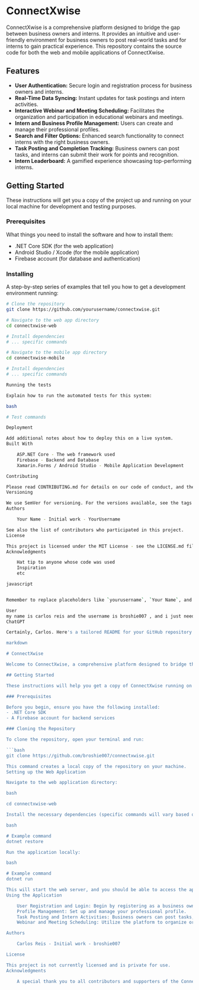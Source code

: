 # ConnectXwise

ConnectXwise is a comprehensive platform designed to bridge the gap between business owners and interns. It provides an intuitive and user-friendly environment for business owners to post real-world tasks and for interns to gain practical experience. This repository contains the source code for both the web and mobile applications of ConnectXwise.

## Features

- **User Authentication:** Secure login and registration process for business owners and interns.
- **Real-Time Data Syncing:** Instant updates for task postings and intern activities.
- **Interactive Webinar and Meeting Scheduling:** Facilitates the organization and participation in educational webinars and meetings.
- **Intern and Business Profile Management:** Users can create and manage their professional profiles.
- **Search and Filter Options:** Enhanced search functionality to connect interns with the right business owners.
- **Task Posting and Completion Tracking:** Business owners can post tasks, and interns can submit their work for points and recognition.
- **Intern Leaderboard:** A gamified experience showcasing top-performing interns.

## Getting Started

These instructions will get you a copy of the project up and running on your local machine for development and testing purposes.

### Prerequisites

What things you need to install the software and how to install them:

- .NET Core SDK (for the web application)
- Android Studio / Xcode (for the mobile application)
- Firebase account (for database and authentication)

### Installing

A step-by-step series of examples that tell you how to get a development environment running:

```bash
# Clone the repository
git clone https://github.com/yourusername/connectxwise.git

# Navigate to the web app directory
cd connectxwise-web

# Install dependencies
# ... specific commands

# Navigate to the mobile app directory
cd connectxwise-mobile

# Install dependencies
# ... specific commands

Running the tests

Explain how to run the automated tests for this system:

bash

# Test commands

Deployment

Add additional notes about how to deploy this on a live system.
Built With

    ASP.NET Core - The web framework used
    Firebase - Backend and Database
    Xamarin.Forms / Android Studio - Mobile Application Development

Contributing

Please read CONTRIBUTING.md for details on our code of conduct, and the process for submitting pull requests to us.
Versioning

We use SemVer for versioning. For the versions available, see the tags on this repository.
Authors

    Your Name - Initial work - YourUsername

See also the list of contributors who participated in this project.
License

This project is licensed under the MIT License - see the LICENSE.md file for details
Acknowledgments

    Hat tip to anyone whose code was used
    Inspiration
    etc

javascript


Remember to replace placeholders like `yourusername`, `Your Name`, and links to specific files (`CONTRIBUTING.md`, `LICENSE.md`) with actual data relevant to your project.

User
my name is carlos reis and the username is broshie007 , and i just need a read me file and how to clone the repository and then also dont need contributing.md and then also give a step by step about the web application
ChatGPT

Certainly, Carlos. Here's a tailored README for your GitHub repository that includes a brief introduction to your project, how to clone the repository, and steps to set up the web application. You can adjust it as necessary to fit the specifics of your project.

markdown

# ConnectXwise

Welcome to ConnectXwise, a comprehensive platform designed to bridge the gap between business owners and interns. Created by Carlos Reis, this project aims to provide an intuitive and user-friendly environment for professional connections and growth. 

## Getting Started

These instructions will help you get a copy of ConnectXwise running on your local machine for development and testing purposes.

### Prerequisites

Before you begin, ensure you have the following installed:
- .NET Core SDK
- A Firebase account for backend services

### Cloning the Repository

To clone the repository, open your terminal and run:

```bash
git clone https://github.com/broshie007/connectxwise.git

This command creates a local copy of the repository on your machine.
Setting up the Web Application

Navigate to the web application directory:

bash

cd connectxwise-web

Install the necessary dependencies (specific commands will vary based on how your project is structured):

bash

# Example command
dotnet restore

Run the application locally:

bash

# Example command
dotnet run

This will start the web server, and you should be able to access the application through a web browser at a URL like http://localhost:5000.
Using the Application

    User Registration and Login: Begin by registering as a business owner or an intern, and then log in.
    Profile Management: Set up and manage your professional profile.
    Task Posting and Intern Activities: Business owners can post tasks, and interns can accept and submit their work.
    Webinar and Meeting Scheduling: Utilize the platform to organize or participate in educational webinars and meetings.

Authors

    Carlos Reis - Initial work - broshie007

License

This project is not currently licensed and is private for use.
Acknowledgments

    A special thank you to all contributors and supporters of the ConnectXwise project.
